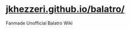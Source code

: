 # [jkhezzeri.github.io/balatro/](https://jkhezzeri.github.io/balatro/)

Fanmade Unofficial Balatro Wiki
